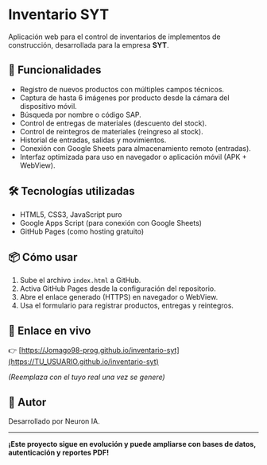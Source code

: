 # Inventario SYT

Aplicación web para el control de inventarios de implementos de construcción, desarrollada para la empresa **SYT**.

## 🚀 Funcionalidades

- Registro de nuevos productos con múltiples campos técnicos.
- Captura de hasta 6 imágenes por producto desde la cámara del dispositivo móvil.
- Búsqueda por nombre o código SAP.
- Control de entregas de materiales (descuento del stock).
- Control de reintegros de materiales (reingreso al stock).
- Historial de entradas, salidas y movimientos.
- Conexión con Google Sheets para almacenamiento remoto (entradas).
- Interfaz optimizada para uso en navegador o aplicación móvil (APK + WebView).

## 🛠️ Tecnologías utilizadas

- HTML5, CSS3, JavaScript puro
- Google Apps Script (para conexión con Google Sheets)
- GitHub Pages (como hosting gratuito)

## 📦 Cómo usar

1. Sube el archivo `index.html` a GitHub.
2. Activa GitHub Pages desde la configuración del repositorio.
3. Abre el enlace generado (HTTPS) en navegador o WebView.
4. Usa el formulario para registrar productos, entregas y reintegros.

## 🔗 Enlace en vivo

👉 [https://Jomago98-prog.github.io/inventario-syt](https://TU_USUARIO.github.io/inventario-syt)

_(Reemplaza con el tuyo real una vez se genere)_

## 🧠 Autor

Desarrollado por Neuron IA.

---

**¡Este proyecto sigue en evolución y puede ampliarse con bases de datos, autenticación y reportes PDF!**
